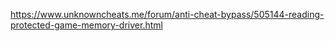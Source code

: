 https://www.unknowncheats.me/forum/anti-cheat-bypass/505144-reading-protected-game-memory-driver.html
